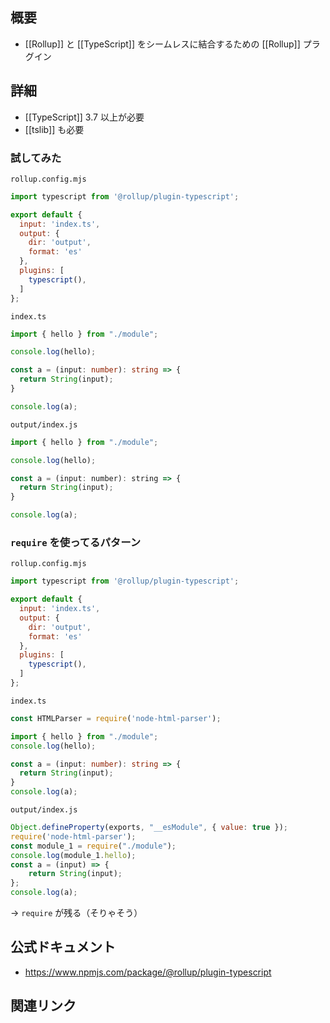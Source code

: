 ## 概要
- [[Rollup]] と [[TypeScript]] をシームレスに結合するための [[Rollup]] プラグイン

## 詳細
- [[TypeScript]] 3.7 以上が必要
- [[tslib]] も必要

### 試してみた
`rollup.config.mjs`
```js
import typescript from '@rollup/plugin-typescript';

export default {
  input: 'index.ts',
  output: {
    dir: 'output',
    format: 'es'
  },
  plugins: [
    typescript(),
  ]
};

```
`index.ts`
```ts
import { hello } from "./module";

console.log(hello);

const a = (input: number): string => {
  return String(input);
}

console.log(a);
```
`output/index.js`
```js
import { hello } from "./module";

console.log(hello);

const a = (input: number): string => {
  return String(input);
}

console.log(a);
```
### `require` を使ってるパターン
`rollup.config.mjs`
```js
import typescript from '@rollup/plugin-typescript';

export default {
  input: 'index.ts',
  output: {
    dir: 'output',
    format: 'es'
  },
  plugins: [
    typescript(),
  ]
};

```
`index.ts`
```ts
const HTMLParser = require('node-html-parser');

import { hello } from "./module";
console.log(hello);

const a = (input: number): string => {
  return String(input);
}
console.log(a);
```
`output/index.js`
```js
Object.defineProperty(exports, "__esModule", { value: true });
require('node-html-parser');
const module_1 = require("./module");
console.log(module_1.hello);
const a = (input) => {
    return String(input);
};
console.log(a);
```
→ `require` が残る（そりゃそう）

## 公式ドキュメント
- https://www.npmjs.com/package/@rollup/plugin-typescript

## 関連リンク

